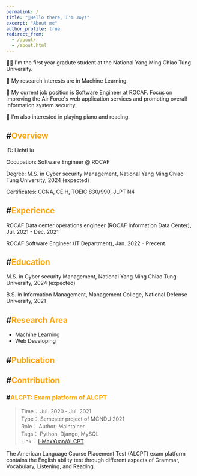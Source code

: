 ```yaml
---
permalink: /
title: "👋Hello there, I'm Joy!"
excerpt: "About me"
author_profile: true
redirect_from:
  - /about/
  - /about.html
---
```


👩‍💻 I'm the first year gradute student at the National Yang Ming Chiao Tung University.

🔬 My research interests are in Machine Learning.

💼 My current job position is Software Engineer at ROCAF. Focus on improving the Air Force's web application services and promoting overall information system security.

📍 I'm also interested in playing piano and reading.


## #<span style="color:#fca503">Overview</span>
ID:             LichtLiu

Occupation: 	Software Engineer @ ROCAF

Degree: 	    M.S. in Cyber security Management, National Yang Ming Chiao Tung University, 2024 (expected)  

Certificates: 	CCNA, CEIH, TOEIC 830/990, JLPT N4  

## #<span style="color:#fca503">Experience</span>

ROCAF  Data center operations engineer (ROCAF Information Data Center), Jul. 2021 - Dec. 2021

ROCAF  Software Engineer (IT Department), Jan. 2022 - Precent

## #<span style="color:#fca503">Education</span>

M.S. in Cyber security Management, National Yang Ming Chiao Tung University, 2024 (expected)

B.S. in Information Management, Management College, National Defense University, 2021

## #<span style="color:#fca503">Research Area</span>

* Machine Learning
* Web Developing

## #<span style="color:#fca503">Publication</span>

## #<span style="color:#fca503">Contribution</span>

### #<span style="color:#fca503">ALCPT: Exam platform of ALCPT</span>


> Time： Jul. 2020 - Jul. 2021  
> Type： Semester project of MCNDU 2021  
> Role： Author; Maintainer  
> Tags： Python, Django, MySQL  
> Link： [i-MaxYuan/ALCPT](https://github.com/i-MaxYuan/ALCPT)  

The American Language Course Placement Test (ALCPT) exam platform contains the English ability test through different aspects of Grammar, Vocabulary, Listening, and Reading.

